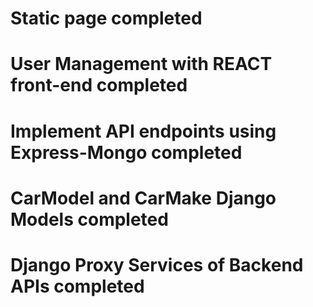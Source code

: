 # Static page completed

# User Management with REACT front-end completed

# Implement API endpoints using Express-Mongo completed

# CarModel and CarMake Django Models completed

# Django Proxy Services of Backend APIs completed